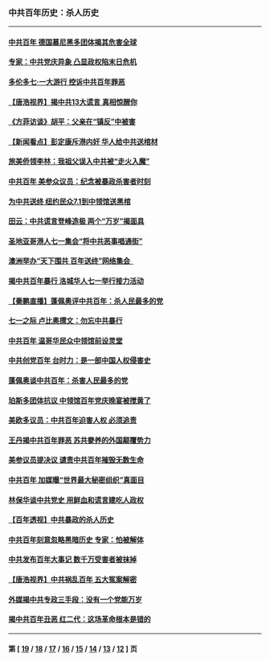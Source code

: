 ### 中共百年历史：杀人历史
---
#### [中共百年 德国慕尼黑多团体揭其危害全球](../../pages/nf1176106/n13068873.md?07070430) 
#### [专家：中共党庆异象 凸显政权陷末日危机](../../pages/nf1176106/n13067084.md?07070430) 
#### [多伦多七·一大游行 控诉中共百年罪恶](../../pages/nf1176106/n13062043.md?07070430) 
#### [【唐浩视界】揭中共13大谎言 真相惊醒你](../../pages/nf1176106/n13065208.md?07070430) 
#### [《方菲访谈》胡平：父亲在“镇反”中被害](../../pages/nf1176106/n13064114.md?07070430) 
#### [【新闻看点】彭定康斥港内奸 华人给中共送棺材](../../pages/nf1176106/n13064230.md?07070430) 
#### [旅美侨领李林：我祖父误入中共被“走火入魔”](../../pages/nf1176106/n13062777.md?07070430) 
#### [中共百年 美参众议员：纪念被暴政杀害者时刻](../../pages/nf1176106/n13063735.md?07070430) 
#### [为中共送终 纽约民众7.1到中领馆送黑棺](../../pages/nf1176106/n13062573.md?07070430) 
#### [田云：中共谎言登峰造极 两个“万岁”揭面具](../../pages/nf1176106/n13062013.md?07070430) 
#### [圣地亚哥港人七一集会“将中共恶事唱通街”](../../pages/nf1176106/n13062681.md?07070430) 
#### [澳洲举办“天下围共 百年送终”网络集会  ](../../pages/nf1176106/n13054366.md?07070430) 
#### [揭中共百年暴行 洛城华人七一举行接力活动](../../pages/nf1176106/n13061979.md?07070430) 
#### [【秦鹏直播】蓬佩奥评中共百年：杀人民最多的党](../../pages/nf1176106/n13061736.md?07070430) 
#### [七一之际 卢比奥撰文：勿忘中共暴行](../../pages/nf1176106/n13061044.md?07070430) 
#### [中共百年 温哥华民众中领馆前设灵堂](../../pages/nf1176106/n13061399.md?07070430) 
#### [中共创党百年 台时力：是一部中国人权侵害史](../../pages/nf1176106/n13060687.md?07070430) 
#### [蓬佩奥谈中共百年：杀害人民最多的党](../../pages/nf1176106/n13061271.md?07070430) 
#### [珀斯多团体抗议 中领馆百年党庆晚宴被搅黄了](../../pages/nf1176106/n13061220.md?07070430) 
#### [美欧多议员：中共百年迫害人权 必须追责](../../pages/nf1176106/n13061062.md?07070430) 
#### [王丹揭中共百年罪恶 苏共豢养的外国颠覆势力](../../pages/nf1176106/n13060640.md?07070430) 
#### [美参议员提决议 谴责中共百年摧毁无数生命](../../pages/nf1176106/n13060723.md?07070430) 
#### [中共百年 加媒曝“世界最大秘密组织”真面目](../../pages/nf1176106/n13059116.md?07070430) 
#### [林保华谈中共党史 用鲜血和谎言建吃人政权](../../pages/nf1176106/n13057905.md?07070430) 
#### [【百年透视】中共暴政的杀人历史](../../pages/nf1176106/n13051791.md?07070430) 
#### [中共百年刻意忽略黑暗历史 专家：怕被解体](../../pages/nf1176106/n13056056.md?07070430) 
#### [中共发布百年大事记 数千万受害者被抹掉](../../pages/nf1176106/n13056042.md?07070430) 
#### [【唐浩视界】中共祸乱百年 五大冤案解密](../../pages/nf1176106/n13055714.md?07070430) 
#### [外媒揭中共专政三手段：没有一个党能万岁](../../pages/nf1176106/n13049352.md?07070430) 
#### [揭中共百年丑恶 红二代：这场革命根本是错的](../../pages/nf1176106/n13049750.md?07070430) 

---
#### 第 [ [19](./19.md?07070430) / [18](./18.md?07070430) / [17](./17.md?07070430) / [16](./16.md?07070430) / [15](./15.md?07070430) / [14](./14.md?07070430) / [13](./13.md?07070430) / [12](./12.md?07070430) ] 页
